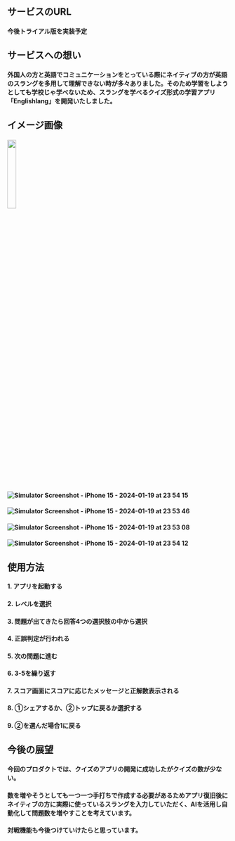 ## **サービスのURL** 
#### 今後トライアル版を実装予定

## **サービスへの想い** 
#### 外国人の方と英語でコミュニケーションをとっている際にネイティブの方が英語のスラングを多用して理解できない時が多々ありました。そのため学習をしようとしても学校じゃ学べないため、スラングを学べるクイズ形式の学習アプリ「Englishlang」を開発いたしました。

## **イメージ画像** 
#### <img src="***(https://github.com/meso1007/EnglishSlangQuizApp/assets/94849818/736ed98e-7832-456b-9f9e-944fe733de59)***" width="20%">
#### ![Simulator Screenshot - iPhone 15 - 2024-01-19 at 23 54 15](https://github.com/meso1007/EnglishSlangQuizApp/assets/94849818/736ed98e-7832-456b-9f9e-944fe733de59)
#### ![Simulator Screenshot - iPhone 15 - 2024-01-19 at 23 53 46](https://github.com/meso1007/EnglishSlangQuizApp/assets/94849818/52d5c7f7-e68d-47d2-8970-f075295c438e)
#### ![Simulator Screenshot - iPhone 15 - 2024-01-19 at 23 53 08](https://github.com/meso1007/EnglishSlangQuizApp/assets/94849818/f9113e24-53be-470a-865e-eae9019ac373)
#### ![Simulator Screenshot - iPhone 15 - 2024-01-19 at 23 54 12](https://github.com/meso1007/EnglishSlangQuizApp/assets/94849818/e3d6b6f2-d059-463f-a191-6f36c097a64f)


## **使用方法**
#### 1. アプリを起動する
#### 2. レベルを選択
#### 3. 問題が出てきたら回答4つの選択肢の中から選択
#### 4. 正誤判定が行われる
#### 5. 次の問題に進む
#### 6. 3-5を繰り返す
#### 7. スコア画面にスコアに応じたメッセージと正解数表示される
#### 8. ①シェアするか、②トップに戻るか選択する
#### 9. ②を選んだ場合1に戻る

## **今後の展望**
#### 今回のプロダクトでは、クイズのアプリの開発に成功したがクイズの数が少ない。
#### 数を増やそうとしても一つ一つ手打ちで作成する必要があるためアプリ復旧後にネイティブの方に実際に使っているスラングを入力していただく、AIを活用し自動化して問題数を増やすことを考えています。
#### 対戦機能も今後つけていけたらと思っています。
